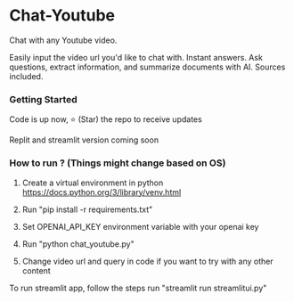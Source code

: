 # Chat-Youtube
Chat with any Youtube video. 

Easily input the video url you'd like to chat with. Instant answers. Ask questions, extract information, and summarize documents with AI. Sources included.

### Getting Started

Code is up now, ⭐ (Star) the repo to receive updates

Replit and streamlit version coming soon


### How to run ? (Things might change based on OS)

1. Create a virtual environment in python https://docs.python.org/3/library/venv.html

2. Run "pip install -r requirements.txt"

3. Set OPENAI_API_KEY environment variable with your openai key

4. Run "python chat_youtube.py"

5. Change video url and query in code if you want to try with any other content

To run streamlit app, follow the steps run "streamlit run streamlitui.py"
